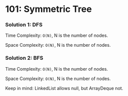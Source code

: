 # 101: Symmetric Tree

### Solution 1: DFS
Time Complexity: `O(N)`, N is the number of nodes.

Space Complexity: `O(N)`, N is the number of nodes.

### Solution 2: BFS
Time Complexity: `O(N)`, N is the number of nodes.

Space Complexity: `O(N)`, N is the number of nodes.

Keep in mind: LinkedList allows null, but ArrayDeque not.